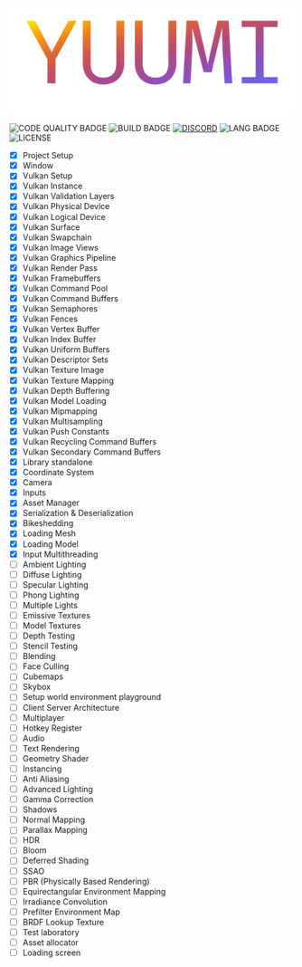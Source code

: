 <p align="center">
    <img  src="banner.png">
</p>

![CODE QUALITY BADGE](https://img.shields.io/codefactor/grade/github/AuracleTech/yuumi?style=flat-square)
![BUILD BADGE](https://img.shields.io/github/actions/workflow/status/AuracleTech/yuumi/rust.yml?style=flat-square)
[![DISCORD](https://img.shields.io/discord/1007774941120311377?label=discord&style=flat-square&cat=meow)](https://discord.gg/NtyaUfpCAj)
![LANG BADGE](https://img.shields.io/github/languages/top/AuracleTech/yuumi?style=flat-square)
![LICENSE](https://img.shields.io/bower/l/bootstrap?style=flat-square)

- [x] Project Setup
- [x] Window
- [x] Vulkan Setup
- [x] Vulkan Instance
- [x] Vulkan Validation Layers
- [x] Vulkan Physical Device
- [x] Vulkan Logical Device
- [x] Vulkan Surface
- [x] Vulkan Swapchain
- [x] Vulkan Image Views
- [x] Vulkan Graphics Pipeline
- [x] Vulkan Render Pass
- [x] Vulkan Framebuffers
- [x] Vulkan Command Pool
- [x] Vulkan Command Buffers
- [x] Vulkan Semaphores
- [x] Vulkan Fences
- [x] Vulkan Vertex Buffer
- [x] Vulkan Index Buffer
- [x] Vulkan Uniform Buffers
- [x] Vulkan Descriptor Sets
- [x] Vulkan Texture Image
- [x] Vulkan Texture Mapping
- [x] Vulkan Depth Buffering
- [x] Vulkan Model Loading
- [x] Vulkan Mipmapping
- [x] Vulkan Multisampling
- [x] Vulkan Push Constants
- [x] Vulkan Recycling Command Buffers
- [x] Vulkan Secondary Command Buffers
- [x] Library standalone
- [x] Coordinate System
- [x] Camera
- [x] Inputs
- [x] Asset Manager
- [x] Serialization & Deserialization
- [x] Bikeshedding
- [x] Loading Mesh
- [x] Loading Model
- [x] Input Multithreading
- [ ] Ambient Lighting
- [ ] Diffuse Lighting
- [ ] Specular Lighting
- [ ] Phong Lighting
- [ ] Multiple Lights
- [ ] Emissive Textures
- [ ] Model Textures
- [ ] Depth Testing
- [ ] Stencil Testing
- [ ] Blending
- [ ] Face Culling
- [ ] Cubemaps
- [ ] Skybox
- [ ] Setup world environment playground
- [ ] Client Server Architecture
- [ ] Multiplayer
- [ ] Hotkey Register
- [ ] Audio
- [ ] Text Rendering
- [ ] Geometry Shader
- [ ] Instancing
- [ ] Anti Aliasing
- [ ] Advanced Lighting
- [ ] Gamma Correction
- [ ] Shadows
- [ ] Normal Mapping
- [ ] Parallax Mapping
- [ ] HDR
- [ ] Bloom
- [ ] Deferred Shading
- [ ] SSAO
- [ ] PBR (Physically Based Rendering)
- [ ] Equirectangular Environment Mapping
- [ ] Irradiance Convolution
- [ ] Prefilter Environment Map
- [ ] BRDF Lookup Texture
- [ ] Test laboratory
- [ ] Asset allocator
- [ ] Loading screen
